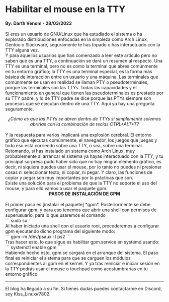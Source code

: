 # Habilitar el mouse en la TTY
<b>By: Darth Venom - 28/03/2022</b>
<br>
<br>
Si eres un usuario de GNU/Linux que ha estudiado el sistema o ha explorado distribuciones enfocadas en la simpleza como Arch Linux, Gentoo o Slackware, seguramente te has topado o has interactuado con la TTY alguna vez.
<br>
Y para aquellos usuarios que han comenzado a leer este artículo pero no saben qué es una TTY, a continuación se dará un resumen al respecto. Una TTY es una terminal, pero no es como la terminal que abres comúnmente en tu entorno gráfico; la TTY es una terminal especial, es la forma más básica de interacción entre un usuario y una máquina. Las terminales que comúnmente se usan en realidad se llaman PTY o pseudoterminales, porque las terminales son las TTYs. Todas las capacidades y el funcionamiento en general que tienen las pseudoterminales es prestado por su TTY padre, y lo de TTY padre se dice porque las PTYs siempre son procesos que se ejecutan dentro de una TTY. Aquí ya hay una pregunta seguramente.
<br>
<center><i>¿Cómo es que las PTYs se abren dentro de TTYs si simplemente solemos abrirlas con la combinación de teclas CTRL+ALT+T?</i></center>
<br>
Y la respuesta para varios implicará una explosión cerebral. El entorno gráfico que ejecutas comúnmente, el navegador, los juegos que juegas y todo eso está corriendo sobre una TTY, o sea, sobre una terminal.
<br>
Retomando, si has instalado un sistema como Arch Linux, muy probablemente al arrancar el sistema ya hayas interactuado con la TTY, y tu principal sorpresa pudo haber sido que no hay ningún elemento gráfico, es decir, ni siquiera puedes usar el mouse, por lo tanto no puedes ni presionar cosas ni seleccionar texto, ni copiar, ni pegar. Y claro, las funciones de copiar y pegar son muy importantes por lo prácticas que son.
<br>
Existe una solución para el problema de que la TTY no soporte el uso del mouse, y para ello vamos a usar el paquete gpm.
<br>
<center><b>PASOS DE INSTALACIÓN DE GPM</b></center>
<br>
El primer paso es [instalar el paquete] *gpm*. Posteriormente se debe configurar gpm, y para eso tenemos que abrir una shell con permisos de superusuario, para lo que usaremos el comando
<br>
```
sudo su
```
<br>
Al haber iniciado una shell con el usuario root, procederemos a configurar gpm ejecutando dicho programa del siguiente modo:
<br>
```
gpm -m /dev/psaux -t ps2
```
<br>
Tras hacer esto, lo que sigue es habilitar gpm.service en systemd usando:
<br>
```
systemctl enable gpm
```
<br>
Habiendo hecho esto, gpm se cargará en el arranque del sistema. El paso final es reiniciar el sistema para que se carguen los módulos correspondientes al gpm en el kernel. Y ya tras reiniciar e iniciar sesión en la TTY podrás usar el mouse o touchpad como acostumbrarías en tu entorno gráfico.
<br>
<hr>
El blog ha llegado a su fin. Si tienes dudas puedes contactarme en Discord, soy Kiss_Linux#7802.

